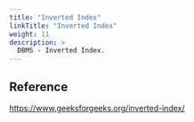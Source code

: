 ```yaml
---
title: "Inverted Index"
linkTitle: "Inverted Index"
weight: 11
description: >
  DBMS - Inverted Index.
---
```


## Reference

https://www.geeksforgeeks.org/inverted-index/
